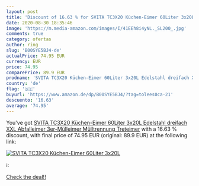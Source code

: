 ```yaml
---
layout: post
title: 'Discount of 16.63 % for SVITA TC3X20 Küchen-Eimer 60Liter 3x20L '
date: 2020-08-30 18:35:46
image: 'https://m.media-amazon.com/images/I/41EEh8i4yNL._SL200_.jpg'
comments: true
category: ofertas
author: ring
slug: 'B00SYE5BJ4-de'
actualPrice: 74.95 EUR
currency: EUR
price: 74.95
comparePrice: 89.9 EUR
prodname: 'SVITA TC3X20 Küchen-Eimer 60Liter 3x20L Edelstahl dreifach XXL Abfalleimer 3er-Mülleimer Mülltrennung Treteimer'
country: 'de'
flag: '🇩🇪'
buyurl: 'https://www.amazon.de/dp/B00SYE5BJ4/?tag=tolees0ca-21'
descuento: '16.63'
average: '74.95'
---
```


You've got [SVITA TC3X20 Küchen-Eimer 60Liter 3x20L Edelstahl dreifach XXL Abfalleimer 3er-Mülleimer Mülltrennung Treteimer](https://www.amazon.de/dp/B00SYE5BJ4/?tag=tolees0ca-21) with a  16.63 % discount, with final price of 74.95 EUR (original: 89.9 EUR) at the following link:

[![SVITA TC3X20 Küchen-Eimer 60Liter 3x20L ](https://m.media-amazon.com/images/I/41EEh8i4yNL._SL200_.jpg)](https://www.amazon.de/dp/B00SYE5BJ4/?tag=tolees0ca-21)

ℹ️:


[Check the deal!!](https://www.amazon.de/dp/B00SYE5BJ4/?tag=tolees0ca-21)
